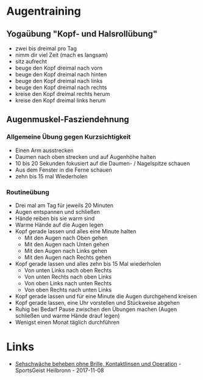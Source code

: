 # Augentraining

## Yogaübung "Kopf- und Halsrollübung"

* zwei bis dreimal pro Tag
* nimm dir viel Zeit (mach es langsam)
* sitz aufrecht
* beuge den Kopf dreimal nach vorn
* beuge den Kopf dreimal nach hinten
* beuge den Kopf dreimal nach links
* beuge den Kopf dreimal nach rechts
* kreise den Kopf dreimal rechts herum
* kreise den Kopf dreimal links herum

## Augenmuskel-Fasziendehnung

### Allgemeine Übung gegen Kurzsichtigkeit

* Einen Arm ausstrecken
* Daumen nach oben strecken und auf Augenhöhe halten
* 10 bis 20 Sekunden fokusiert auf die Daumen- / Nagelspitze schauen
* Aus dem Fenster in die Ferne schauen
* zehn bis 15 mal Wiederholen

### Routineübung

* Drei mal am Tag für jeweils 20 Minuten
* Augen entspannen und schließen
* Hände reiben bis sie warm sind
* Warme Hände auf die Augen legen
* Kopf gerade lassen und alles eine Minute halten
    * Mit den Augen nach Oben gehen
    * Mit den Augen nach Unten gehen
    * Mit den Augen nach Links gehen
    * Mit den Augen nach Rechts gehen
* Kopf gerade lassen und alles zehn bis 15 Mal wiederholen
    * Von unten Links nach oben Rechts
    * Von unten Rechts nach oben Links
    * Von oben Links nach unten Rechts
    * Von oben Rechts nach unten Links
* Kopf gerade lassen und für eine Minute die Augen durchgehend kreisen
* Kopf gerade lassen, eine Uhr vorstellen und Stückweise abgehen
* Ruhig bei Bedarf Pause zwischen den Übungen machen (Augen schließen und warme Hände drauf legen)
* Wenigst einen Monat täglich durchführen

# Links

* [Sehschwäche beheben ohne Brille, Kontaktlinsen und Operation](https://www.youtube.com/watch?v=99WEZ4LnPxo) - SportsGeist Heilbronn - 2017-11-08
